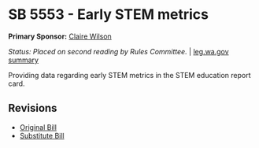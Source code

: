 # SB 5553 - Early STEM metrics
**Primary Sponsor:** [Claire Wilson](/person/leg/wilson_cl.md)

*Status: Placed on second reading by Rules Committee.* | [leg.wa.gov summary](https://app.leg.wa.gov/billsummary?BillNumber=5553&Year=2021)

Providing data regarding early STEM metrics in the STEM education report card.

## Revisions
* [Original Bill](1/)
* [Substitute Bill](S/)
